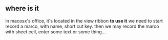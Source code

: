 ## where is it
in macosx's office, it's located in the view ribbon
**to use it** we need to start record a marco, with name, short cut key.
then we may record the marco with sheet cell, enter some text or some thing...
